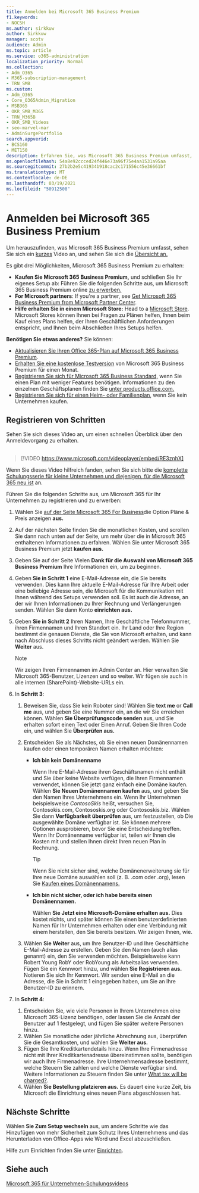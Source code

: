 ```yaml
---
title: Anmelden bei Microsoft 365 Business Premium
f1.keywords:
- NOCSH
ms.author: sirkkuw
author: Sirkkuw
manager: scotv
audience: Admin
ms.topic: article
ms.service: o365-administration
localization_priority: Normal
ms.collection:
- Adm_O365
- M365-subscription-management
- TRN_SMB
ms.custom:
- Adm_O365
- Core_O365Admin_Migration
- MSB365
- OKR_SMB_M365
- TRN_M365B
- OKR_SMB_Videos
- seo-marvel-mar
- AdminSurgePortfolio
search.appverid:
- BCS160
- MET150
description: Erfahren Sie, was Microsoft 365 Business Premium umfasst, und erhalten Sie schrittweise Anleitungen bei der Anmeldung für Microsoft 365 Business Premium.
ms.openlocfilehash: 54a8e92ccced24f446e73a96f75e4aa1531a95aa
ms.sourcegitcommit: 27b2b2e5c41934b918cac2c171556c45e36661bf
ms.translationtype: MT
ms.contentlocale: de-DE
ms.lasthandoff: 03/19/2021
ms.locfileid: "50912508"
---
```

# <a name="sign-up-for-microsoft-365-business-premium"></a>Anmelden bei Microsoft 365 Business Premium

Um herauszufinden, was Microsoft 365 Business Premium umfasst, sehen Sie sich ein [kurzes](../business-video/what-is-microsoft-365.md) Video an, und sehen Sie sich die [Übersicht an.](microsoft-365-business-overview.md)

Es gibt drei Möglichkeiten, Microsoft 365 Business Premium zu erhalten:
- **Kaufen Sie Microsoft 365 Business Premium,** und schließen Sie Ihr eigenes Setup ab: Führen Sie die folgenden Schritte aus, um Microsoft 365 Business Premium online [zu erwerben.](#sign-up-steps)
- **For Microsoft partners**: If you're a partner, see [Get Microsoft 365 Business Premium from Microsoft Partner Center](get-microsoft-365-business.md).
- **Hilfe erhalten Sie in einem Microsoft Store:** Head to a [Microsoft Store](https://go.microsoft.com/fwlink/?linkid=2109652). Microsoft Stores können Ihnen bei Fragen zu Plänen helfen, Ihnen beim Kauf eines Plans helfen, der Ihren Geschäftlichen Anforderungen entspricht, und Ihnen beim Abschließen Ihres Setups helfen.

**Benötigen Sie etwas anderes?** Sie können:
- [Aktualisieren Sie Ihren Office 365-Plan auf Microsoft 365 Business Premium](migrate-to-microsoft-365-business.md).
- [Erhalten Sie eine kostenlose Testversion](https://go.microsoft.com/fwlink/p/?linkid=2102309) von Microsoft 365 Business Premium für einen Monat.
- [Registrieren Sie sich für Microsoft 365 Business Standard,](https://go.microsoft.com/fwlink/p/?LinkID=510935) wenn Sie einen Plan mit weniger Features benötigen. Informationen zu den einzelnen Geschäftsplanen finden Sie [unter products.office.com.](https://go.microsoft.com/fwlink/?linkid=2109397)
- [Registrieren Sie sich für einen Heim- oder Familienplan,](https://go.microsoft.com/fwlink/?linkid=2109398) wenn Sie kein Unternehmen kaufen. 

## <a name="sign-up-steps"></a>Registrieren von Schritten

Sehen Sie sich dieses Video an, um einen schnellen Überblick über den Anmeldevorgang zu erhalten.<br><br>

> [!VIDEO https://www.microsoft.com/videoplayer/embed/RE3znhX] 

Wenn Sie dieses Video hilfreich fanden, sehen Sie sich bitte die [komplette Schulungsserie für kleine Unternehmen und diejenigen, für die Microsoft 365 neu ist](https://support.microsoft.com/office/6ab4bbcd-79cf-4000-a0bd-d42ce4d12816) an.

Führen Sie die folgenden Schritte aus, um Microsoft 365 für Ihr Unternehmen zu registrieren und zu erwerben:

1. Wählen Sie [auf der Seite Microsoft 365 For Business](https://go.microsoft.com/fwlink/?linkid=2109654)die Option Pläne & Preis anzeigen **aus.** 
2. Auf der nächsten Seite finden Sie die monatlichen Kosten, und scrollen Sie dann nach unten auf der Seite, um mehr über die in Microsoft 365 enthaltenen Informationen zu erfahren. Wählen Sie unter Microsoft 365 Business Premium jetzt **kaufen aus.**
3. Geben Sie auf der Seite Vielen **Dank für die Auswahl von Microsoft 365 Business Premium** Ihre Informationen ein, um zu beginnen.
4. Geben **Sie in Schritt 1** eine E-Mail-Adresse ein, die Sie bereits verwenden. Dies kann Ihre aktuelle E-Mail-Adresse für Ihre Arbeit oder eine beliebige Adresse sein, die Microsoft für die Kommunikation mit Ihnen während des Setups verwenden soll. Es ist auch die Adresse, an der wir Ihnen Informationen zu Ihrer Rechnung und Verlängerungen senden. Wählen Sie dann Konto **einrichten aus.**
5. Geben **Sie in Schritt 2** Ihren Namen, Ihre Geschäftliche Telefonnummer, ihren Firmennamen und Ihren Standort ein. Ihr Land oder Ihre Region bestimmt die genauen Dienste, die Sie von Microsoft erhalten, und kann nach Abschluss dieses Schritts nicht geändert werden. Wählen Sie **Weiter** aus.
    > [!NOTE]
    > Wir zeigen Ihren Firmennamen im Admin Center an. Hier verwalten Sie Microsoft 365-Benutzer, Lizenzen und so weiter. Wir fügen sie auch in alle internen (SharePoint)-Website-URLs ein.
6. In **Schritt 3**:

    1. Beweisen Sie, dass Sie kein Roboter sind! Wählen Sie **text me** or **Call me** aus, und geben Sie eine Nummer ein, an die wir Sie erreichen können. Wählen **Sie Überprüfungscode senden** aus, und Sie erhalten sofort einen Text oder Einen Anruf. Geben Sie Ihren Code ein, und wählen Sie **Überprüfen aus.**
    2. Entscheiden Sie als Nächstes, ob Sie einen neuen Domänennamen kaufen oder einen temporären Namen erhalten möchten:

        - **Ich bin kein Domänenname** 
        
            Wenn Ihre E-Mail-Adresse ihren Geschäftsnamen nicht enthält und Sie über keine Website verfügen, die Ihren Firmennamen verwendet, können Sie jetzt ganz einfach eine Domäne kaufen. Wählen **Sie Neuen Domänennamen kaufen** aus, und geben Sie den Namen Ihres Unternehmens ein. Wenn Ihr Unternehmen beispielsweise *ContosoSkis* heißt, versuchen Sie, Contosokis.com, Contososkis.org oder Contososkis.biz. Wählen Sie dann **Verfügbarkeit überprüfen** aus, um festzustellen, ob Die ausgewählte Domäne verfügbar ist. Sie können mehrere Optionen ausprobieren, bevor Sie eine Entscheidung treffen. Wenn Ihr Domänenname verfügbar ist, teilen wir Ihnen die Kosten mit und stellen Ihnen direkt Ihren neuen Plan in Rechnung. 
       
            > [!TIP]
            > Wenn Sie nicht sicher sind, welche Domänenerweiterung sie für Ihre neue Domäne auswählen soll (z. B. .com oder .org), lesen Sie [Kaufen eines Domänennamens.](../admin/get-help-with-domains/buy-a-domain-name.md)
        
        - **Ich bin nicht sicher, oder ich habe bereits einen Domänennamen.** 
        
             Wählen **Sie Jetzt eine Microsoft-Domäne erhalten aus.** Dies kostet nichts, und später können Sie einen benutzerdefinierten Namen für Ihr Unternehmen erhalten oder eine Verbindung mit einem herstellen, den Sie bereits besitzen. Wir zeigen Ihnen, wie.

    3. Wählen **Sie Weiter** aus, um Ihre Benutzer-ID und Ihre Geschäftliche E-Mail-Adresse zu erstellen. Geben Sie den Namen (auch alias genannt) ein, den Sie verwenden möchten. Beispielsweise kann Robert Young RobY oder RobYoung als Arbeitsalias verwenden. Fügen Sie ein Kennwort hinzu, und wählen **Sie Registrieren aus.** Notieren Sie sich Ihr Kennwort. Wir senden eine E-Mail an die Adresse, die Sie in Schritt 1 eingegeben haben, um Sie an Ihre Benutzer-ID zu erinnern.
7. In **Schritt 4**: 

    1. Entscheiden Sie, wie viele Personen in Ihrem Unternehmen eine  Microsoft 365-Lizenz benötigen, oder lassen Sie die Anzahl der Benutzer auf 1 festgelegt, und fügen Sie später weitere Personen hinzu. 
    2. Wählen Sie monatliche oder jährliche Abrechnung aus, überprüfen Sie die Gesamtkosten, und wählen Sie **Weiter aus.** 
    3. Fügen Sie Ihre Kreditkartendetails hinzu. Wenn Ihre Firmenadresse nicht mit Ihrer Kreditkartenadresse übereinstimmen sollte, benötigen wir auch Ihre Firmenadresse. Ihre Unternehmensadresse bestimmt, welche Steuern Sie zahlen und welche Dienste verfügbar sind. Weitere Informationen zu Steuern finden Sie unter [What tax will be charged?](../commerce/billing-and-payments/tax-information.md).
    4. Wählen **Sie Bestellung platzieren aus.** Es dauert eine kurze Zeit, bis Microsoft die Einrichtung eines neuen Plans abgeschlossen hat.

## <a name="whats-next"></a>Nächste Schritte

Wählen **Sie Zum Setup wechseln** aus, um andere Schritte wie das Hinzufügen von mehr Sicherheit zum Schutz Ihres Unternehmens und das Herunterladen von Office-Apps wie Word und Excel abzuschließen.

Hilfe zum Einrichten finden Sie unter [Einrichten](set-up.md).

## <a name="see-also"></a>Siehe auch

[Microsoft 365 für Unternehmen-Schulungsvideos](https://support.microsoft.com/office/6ab4bbcd-79cf-4000-a0bd-d42ce4d12816)